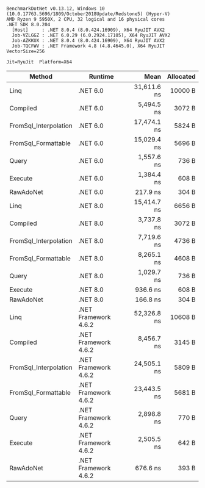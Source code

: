 ```

BenchmarkDotNet v0.13.12, Windows 10 (10.0.17763.5696/1809/October2018Update/Redstone5) (Hyper-V)
AMD Ryzen 9 5950X, 2 CPU, 32 logical and 16 physical cores
.NET SDK 8.0.204
  [Host]     : .NET 8.0.4 (8.0.424.16909), X64 RyuJIT AVX2
  Job-VZLGGZ : .NET 6.0.29 (6.0.2924.17105), X64 RyuJIT AVX2
  Job-AZKKUX : .NET 8.0.4 (8.0.424.16909), X64 RyuJIT AVX2
  Job-TQCFWV : .NET Framework 4.8 (4.8.4645.0), X64 RyuJIT VectorSize=256

Jit=RyuJit  Platform=X64  

```
| Method                | Runtime              | Mean        | Allocated |
|---------------------- |--------------------- |------------:|----------:|
| Linq                  | .NET 6.0             | 31,611.6 ns |   10000 B |
| Compiled              | .NET 6.0             |  5,494.5 ns |    3072 B |
| FromSql_Interpolation | .NET 6.0             | 17,474.1 ns |    5824 B |
| FromSql_Formattable   | .NET 6.0             | 15,029.4 ns |    5696 B |
| Query                 | .NET 6.0             |  1,557.6 ns |     736 B |
| Execute               | .NET 6.0             |  1,384.4 ns |     608 B |
| RawAdoNet             | .NET 6.0             |    217.9 ns |     304 B |
| Linq                  | .NET 8.0             | 15,414.7 ns |    6656 B |
| Compiled              | .NET 8.0             |  3,737.8 ns |    3072 B |
| FromSql_Interpolation | .NET 8.0             |  7,719.6 ns |    4736 B |
| FromSql_Formattable   | .NET 8.0             |  8,265.1 ns |    4608 B |
| Query                 | .NET 8.0             |  1,029.7 ns |     736 B |
| Execute               | .NET 8.0             |    936.6 ns |     608 B |
| RawAdoNet             | .NET 8.0             |    166.8 ns |     304 B |
| Linq                  | .NET Framework 4.6.2 | 52,326.8 ns |   10608 B |
| Compiled              | .NET Framework 4.6.2 |  8,456.7 ns |    3145 B |
| FromSql_Interpolation | .NET Framework 4.6.2 | 24,505.1 ns |    5809 B |
| FromSql_Formattable   | .NET Framework 4.6.2 | 23,443.5 ns |    5681 B |
| Query                 | .NET Framework 4.6.2 |  2,898.8 ns |     770 B |
| Execute               | .NET Framework 4.6.2 |  2,505.5 ns |     642 B |
| RawAdoNet             | .NET Framework 4.6.2 |    676.6 ns |     393 B |
